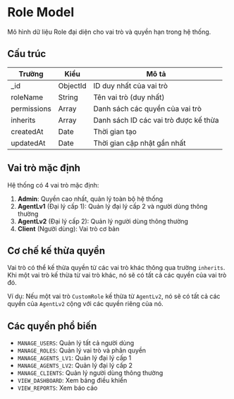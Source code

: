 # Role Model

Mô hình dữ liệu Role đại diện cho vai trò và quyền hạn trong hệ thống.

## Cấu trúc

| Trường      | Kiểu            | Mô tả                                 |
| ----------- | --------------- | ------------------------------------- |
| \_id        | ObjectId        | ID duy nhất của vai trò               |
| roleName    | String          | Tên vai trò (duy nhất)                |
| permissions | Array<String>   | Danh sách các quyền của vai trò       |
| inherits    | Array<ObjectId> | Danh sách ID các vai trò được kế thừa |
| createdAt   | Date            | Thời gian tạo                         |
| updatedAt   | Date            | Thời gian cập nhật gần nhất           |

## Vai trò mặc định

Hệ thống có 4 vai trò mặc định:

1. **Admin**: Quyền cao nhất, quản lý toàn bộ hệ thống
2. **AgentLv1** (Đại lý cấp 1): Quản lý đại lý cấp 2 và người dùng thông thường
3. **AgentLv2** (Đại lý cấp 2): Quản lý người dùng thông thường
4. **Client** (Người dùng): Vai trò cơ bản

## Cơ chế kế thừa quyền

Vai trò có thể kế thừa quyền từ các vai trò khác thông qua trường `inherits`. Khi một vai trò kế thừa từ vai trò khác, nó sẽ có tất cả các quyền của vai trò đó.

Ví dụ: Nếu một vai trò `CustomRole` kế thừa từ `AgentLv2`, nó sẽ có tất cả các quyền của `AgentLv2` cộng với các quyền riêng của nó.

## Các quyền phổ biến

- `MANAGE_USERS`: Quản lý tất cả người dùng
- `MANAGE_ROLES`: Quản lý vai trò và phân quyền
- `MANAGE_AGENTS_LV1`: Quản lý đại lý cấp 1
- `MANAGE_AGENTS_LV2`: Quản lý đại lý cấp 2
- `MANAGE_CLIENTS`: Quản lý người dùng thông thường
- `VIEW_DASHBOARD`: Xem bảng điều khiển
- `VIEW_REPORTS`: Xem báo cáo
